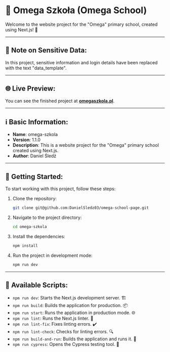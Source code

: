 # 🚀 Omega Szkoła (Omega School)

Welcome to the website project for the "Omega" primary school, created using Next.js! 🚀

---

## 🛑 Note on Sensitive Data:

In this project, sensitive information and login details have been replaced with the text "data_template".

---

## 🌐 Live Preview:

You can see the finished project at <b>[omegaszkola.pl](http://omegaszkola.pl)</b>.

---

## ℹ️ Basic Information:

- **Name**: omega-szkola
- **Version**: 1.1.0
- **Description**: This is a website project for the "Omega" primary school created using Next.js.
- **Author**: Daniel Śledź

---

## 🚀 Getting Started:

To start working with this project, follow these steps:

1. Clone the repository:
   ```bash
   git clone git@github.com:DanielSledz03/omega-school-page.git
2. Navigate to the project directory:
   ```bash
   cd omega-szkola
3. Install the dependencies:
   ```bash
   npm install
4. Run the project in development mode:
   ```bash
   npm run dev

---

## 📜 Available Scripts:

- `npm run dev`: Starts the Next.js development server. 🏗️
- `npm run build`: Builds the application for production. 📦
- `npm run start`: Runs the application in production mode. 🌐
- `npm run lint`: Runs the Next.js linter. 🧹
- `npm run lint-fix`: Fixes linting errors. ✔️
- `npm run lint-check`: Checks for linting errors. 🔍
- `npm run build-and-run`: Builds the application and runs it. 🏃
- `npm run cypress`: Opens the Cypress testing tool. 🧪
